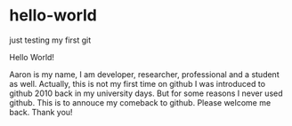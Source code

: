 # hello-world
just testing my first git

Hello World!

Aaron is my name, I am developer, researcher, professional and a student as well.
Actually, this is not my first time on github I was introduced to github 2010 back 
in my university days. But for some reasons I never used github.
This is to annouce my comeback to github. Please welcome me back. Thank you!
